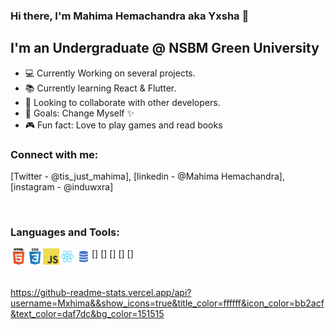 ### Hi there, I'm Mahima Hemachandra aka Yxsha 👋

## I'm an Undergraduate @ NSBM Green University

- 💻 Currently Working on several projects.
- 📚 Currently learning React & Flutter.
- 👯 Looking to collaborate with other developers.
- 🥅 Goals: Change Myself ✨
- 🎮 Fun fact: Love to play games and read books 

### Connect with me:

[Twitter - @tis_just_mahima], 
[linkedin - @Mahima Hemachandra], 
[instagram - @induwxra]

<br />

### Languages and Tools:

[<img align="left" alt="HTML5" width="26px" src="https://raw.githubusercontent.com/github/explore/80688e429a7d4ef2fca1e82350fe8e3517d3494d/topics/html/html.png" />]
[<img align="left" alt="CSS3" width="26px" src="https://raw.githubusercontent.com/github/explore/80688e429a7d4ef2fca1e82350fe8e3517d3494d/topics/css/css.png" />]
[<img align="left" alt="JavaScript" width="26px" src="https://raw.githubusercontent.com/github/explore/80688e429a7d4ef2fca1e82350fe8e3517d3494d/topics/javascript/javascript.png" />]
[<img align="left" alt="React" width="26px" src="https://raw.githubusercontent.com/github/explore/80688e429a7d4ef2fca1e82350fe8e3517d3494d/topics/react/react.png" />]
[<img align="left" alt="SQL" width="26px" src="https://raw.githubusercontent.com/github/explore/80688e429a7d4ef2fca1e82350fe8e3517d3494d/topics/sql/sql.png" />]

<br />

https://github-readme-stats.vercel.app/api?username=Mxhima&&show_icons=true&title_color=ffffff&icon_color=bb2acf&text_color=daf7dc&bg_color=151515

[Twitter]: https://twitter.com/Tis_Just_Mahima
[linkedin]: https://www.linkedin.com/in/mahima-hemachandra-73ba5a1a5/
[instagram]: https://www.instagram.com/induwxra/


